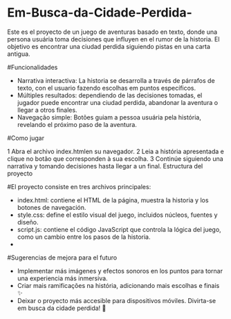 # Em-Busca-da-Cidade-Perdida-

Este es el proyecto de un juego de aventuras basado en texto, donde una persona usuária toma decisiones que influyen en el rumor de la historia. El objetivo es encontrar una ciudad perdida siguiendo pistas en una carta antigua.

#Funcionalidades

* Narrativa interactiva: La historia se desarrolla a través de párrafos de texto, con el usuario fazendo escolhas em puntos específicos.
* Múltiples resultados: dependiendo de las decisiones tomadas, el jugador puede encontrar una ciudad perdida, abandonar la aventura o llegar a otros finales.
* Navegação simple: Botões guiam a pessoa usuária pela história, revelando el próximo paso de la aventura.
  
#Como jugar

1 Abra el archivo index.htmlen su navegador.
2 Leia a história apresentada e clique no botão que corresponden à sua escolha.
3 Continúe siguiendo una narrativa y tomando decisiones hasta llegar a un final.
Estructura del proyecto

#El proyecto consiste en tres archivos principales:

* index.html: contiene el HTML de la página, muestra la historia y los botones de navegación.
* style.css: define el estilo visual del juego, incluidos núcleos, fuentes y diseño.
* script.js: contiene el código JavaScript que controla la lógica del juego, como un cambio entre los pasos de la historia.
* 
#Sugerencias de mejora para el futuro

* Implementar más imágenes y efectos sonoros en los puntos para tornar una experiencia más inmersiva.
* Criar mais ramificações na história, adicionando mais escolhas e finais ✨
* Deixar o proyecto más accesible para dispositivos móviles.
Divirta-se em busca da cidade perdida! 🛝
